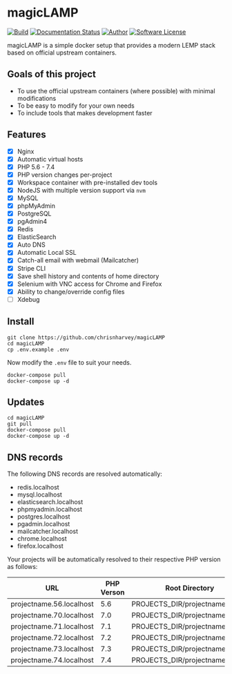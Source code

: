 # magicLAMP

[![Build](https://github.com/chrisnharvey/magicLAMP/workflows/Build/badge.svg)](https://github.com/chrisnharvey/magicLAMP/actions)
[![Documentation Status](https://readthedocs.org/projects/magiclamp/badge/?version=stable)](http://magiclamp.app/en/stable/?badge=stable)
[![Author](http://img.shields.io/badge/author-@chrisnharvey-blue.svg?style=square)](https://twitter.com/chrisnharvey)
[![Software License](https://img.shields.io/badge/license-MIT-brightgreen.svg?style=square)](LICENSE)

magicLAMP is a simple docker setup that provides a modern LEMP stack based on official upstream containers.

## Goals of this project

- To use the official upstream containers (where possible) with minimal modifications
- To be easy to modify for your own needs
- To include tools that makes development faster

## Features

- [x] Nginx
- [x] Automatic virtual hosts
- [x] PHP 5.6 - 7.4
- [x] PHP version changes per-project
- [x] Workspace container with pre-installed dev tools
- [x] NodeJS with multiple version support via `nvm`
- [x] MySQL
- [x] phpMyAdmin
- [x] PostgreSQL
- [x] pgAdmin4
- [x] Redis
- [x] ElasticSearch
- [x] Auto DNS
- [x] Automatic Local SSL
- [x] Catch-all email with webmail (Mailcatcher)
- [x] Stripe CLI
- [x] Save shell history and contents of home directory
- [x] Selenium with VNC access for Chrome and Firefox
- [x] Ability to change/override config files
- [ ] Xdebug

## Install

```
git clone https://github.com/chrisnharvey/magicLAMP
cd magicLAMP
cp .env.example .env
```

Now modify the ```.env``` file to suit your needs.

```
docker-compose pull
docker-compose up -d
```

## Updates

```
cd magicLAMP
git pull
docker-compose pull
docker-compose up -d
```

## DNS records

The following DNS records are resolved automatically:

- redis.localhost
- mysql.localhost
- elasticsearch.localhost
- phpmyadmin.localhost
- postgres.localhost
- pgadmin.localhost
- mailcatcher.localhost
- chrome.localhost
- firefox.localhost

Your projects will be automatically resolved to their respective PHP version as follows:

| URL                      | PHP Verson | Root Directory                  |
| ------------------------ | ---------- | ------------------------------- |
| projectname.56.localhost | 5.6        | PROJECTS_DIR/projectname/public |
| projectname.70.localhost | 7.0        | PROJECTS_DIR/projectname/public |
| projectname.71.localhost | 7.1        | PROJECTS_DIR/projectname/public |
| projectname.72.localhost | 7.2        | PROJECTS_DIR/projectname/public |
| projectname.73.localhost | 7.3        | PROJECTS_DIR/projectname/public |
| projectname.74.localhost | 7.4        | PROJECTS_DIR/projectname/public |
